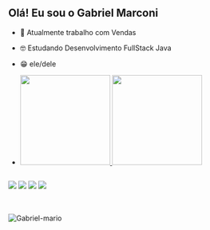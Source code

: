 ## Olá! Eu sou o Gabriel Marconi

- 💼 Atualmente trabalho com Vendas
- 🤓 Estudando Desenvolvimento FullStack Java
- 😁 ele/dele

- <div>
  <a href="https://github.com/GabrieldMarc">
  <img height="180em" src="https://github-readme-stats.vercel.app/api?username=GabrieldMarc&show_icons=true&theme=dark&include_all_commits=true&count_private=true"/>
  <img height=180em" src="https://github-readme-stats.vercel.app/api/top-langs/?username=GabrieldMarc&layout=compact&langs_count=16&theme=dark"/>
</div>

##

<div>
  <a href="https://www.instagram.com/gabrieldmarc" target="_blank"><img src="https://img.shields.io/badge/Instagram-E4405F?style=for-the-badge&logo=instagram&logoColor=white" target="_blank"></a>
  <a href="https://steamcommunity.com/id/gabrieldmarc/" target="_blank"><img src="https://img.shields.io/badge/Steam-000000?style=for-the-badge&logo=steam&logoColor=white" target="_blank"></a>
  <a target="_blank"><img src="https://img.shields.io/badge/HTML5-E34F26?style=for-the-badge&logo=html5&logoColor=white" target="_blank"></a>
  <a target="_blank"><img src="https://img.shields.io/badge/CSS3-1572B6?style=for-the-badge&logo=css3&logoColor=white" target="_blank"></a>
</div>

##

<div style="display: inline_block"><br>
  <img align="center" alt="Gabriel-mario" src="https://i.pinimg.com/originals/42/b4/22/42b4229a9ec3145edaa895b2415dd720.gif" />
</div>

